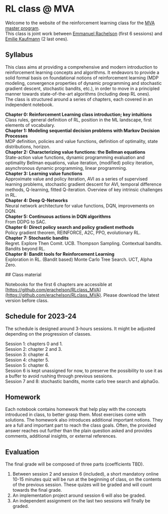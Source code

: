 # RL class @ MVA

Welcome to the website of the reinforcement learning class for the [MVA master program](https://www.master-mva.com/).  
This class is joint work between [Emmanuel Rachelson](https://people.isae-supaero.fr/emmanuel-rachelson) (first 6 sessions) and [Emilie Kaufmann](https://emiliekaufmann.github.io/) (2 last ones).

## Syllabus

This class aims at providing a comprehensive and modern introduction to reinforcement learning concepts and algorithms. It endeavors to provide a solid formal basis on foundational notions of reinforcement learning (MDP modeling, convergence properties of dynamic programming and stochastic gradient descent, stochastic bandits, etc.), in order to move in a principled manner towards state-of-the-art algorithms (including deep RL ones).  
The class is structured around a series of chapters, each covered in an independent notebook.  

**Chapter 0: Reinforcement Learning class introduction; key intuitions**  
Class rules, general definition of RL, position in the ML landscape, first elements of vocabulary.  
**Chapter 1: Modeling sequential decision problems with Markov Decision Processes**  
MDP definition, policies and value functions, definition of optimality, state distributions, horizon.  
**Chapter 2: Characterizing value functions: the Bellman equations**  
State-action value functions, dynamic programming evaluation and optimality Bellman equations, value iteration, (modified) policy iteration, asynchronous dynamic programming, linear programming.  
**Chapter 3: Learning value functions**  
Approximate value and policy iteration, AVI as a series of supervised learning problems, stochastic gradient descent for AVI, temporal difference methods, Q-learning, fitted Q-iteration. Overview of key intrinsic challenges in RL.  
**Chapter 4: Deep Q-Networks**  
Neural network architecture for value functions, DQN, improvements on DQN.  
**Chapter 5: Continuous actions in DQN algorithms**  
From DDPG to SAC.  
**Chapter 6: Direct policy search and policy gradient methods**  
Policy gradient theorem, REINFORCE, A2C, PPO, evolutionary RL.  
**Chapter 7: Stochastic bandits**  
Regret. Explore Then Comit. UCB. Thompson Sampling. Contextual bandits. Bandits beyond RL.  
**Chapter 8: Bandit tools for Reinforcement Learning**  
Exploration in RL. (Bandit based) Monte Carlo Tree Search. UCT, Alpha Zero.  

## Class material

Notebooks for the first 6 chapters are accessible at [https://github.com/erachelson/RLclass_MVA](https://github.com/erachelson/RLclass_MVA). Please download the latest version before class.

## Schedule for 2023-24

The schedule is designed around 3-hours sessions. It might be adjusted depending on the progression of classes.

Session 1: chapters 0 and 1.  
Session 2: chapter 2 and 3.  
Session 3: chapter 4.  
Session 4: chapter 5.  
Session 5: chapter 6.  
Session 6 is kept unassigned for now, to preserve the possibility to use it as a buffer to avoid rushing through previous sessions.  
Session 7 and 8: stochastic bandits, monte carlo tree search and alphaGo.  

## Homework

Each notebook contains homework that help play with the concepts introduced in class, to better grasp them. Most exercises come with solutions. The homework also introduces additional important notions. They are a full and important part to reach the class goals. Often, the provided answer reaches out further than the plain question asked and provides comments, additional insights, or external references.

## Evaluation

The final grade will be composed of three parts (coefficients TBD).  
1. Between session 2 and session 6 (included), a short mandatory online 10-15 minutes quiz will be run at the beginning of class, on the contents of the previous session. These quizes will be graded and will count towards the final grade.  
2. An implementation project around session 6 will also be graded.  
3. An independent assignment on the last two sessions will finally be graded.  

